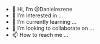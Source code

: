 - 👋 Hi, I’m @Danielrezene
- 👀 I’m interested in ...
- 🌱 I’m currently learning ...
- 💞️ I’m looking to collaborate on ...
- 📫 How to reach me ...

<!---
Danielrezene/Danielrezene is a ✨ special ✨ repository because its `README.md` (this file) appears on your GitHub profile.
You can click the Preview link to take a look at your changes.
--->
